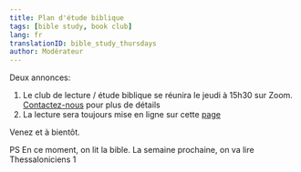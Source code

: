 ```yaml
---
title: Plan d'étude biblique
tags: [bible study, book club]
lang: fr
translationID: bible_study_thursdays
author: Modérateur
---
```

Deux annonces:

1. Le club de lecture / étude biblique se réunira le jeudi à 15h30 sur Zoom. [Contactez-nous](/contact-fr) pour plus de détails
2. La lecture sera toujours mise en ligne sur cette [page](/nouveau/lecture_bible)

Venez et à bientôt.

PS En ce moment, on lit la bible. La semaine prochaine, on va lire Thessaloniciens 1
